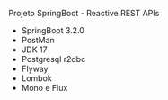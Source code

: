 Projeto SpringBoot - Reactive REST APIs

- SpringBoot 3.2.0
- PostMan
- JDK 17
- Postgresql r2dbc
- Flyway
- Lombok
- Mono e Flux
